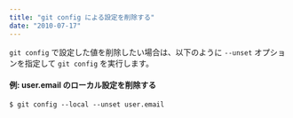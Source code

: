 ```yaml
---
title: "git config による設定を削除する"
date: "2010-07-17"
---
```


`git config` で設定した値を削除したい場合は、以下のように `--unset` オプションを指定して `git config` を実行します。

#### 例: user.email のローカル設定を削除する

~~~
$ git config --local --unset user.email
~~~

